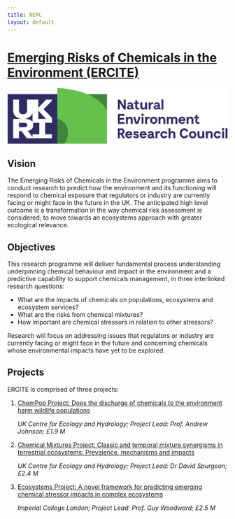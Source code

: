 ```yaml
---
title: NERC
layout: default
---
```


# [Emerging Risks of Chemicals in the Environment (ERCITE)](https://nerc.ukri.org/research/funded/programmes/chemicals "NERC Website")

![](/assets/img/UKRI_NER_Council-Logo_Horiz-RGB.png)

## Vision
The Emerging Risks of Chemicals in the Environment programme aims to conduct research to predict how the environment and its functioning will respond to chemical exposure that regulators or industry are currently facing or might face in the future in the UK.  The anticipated high level outcome is a transformation in the way chemical risk assessment is considered; to move towards an ecosystems approach with greater ecological relevance.  

## Objectives
This research programme will deliver fundamental process understanding underpinning chemical behaviour and impact in the environment and a predictive capability to support chemicals management, in three interlinked research questions:
  * What are the impacts of chemicals on populations, ecosystems and ecosystem services?
  * What are the risks from chemical mixtures?
  * How important are chemical stressors in relation to other stressors?

Research will focus on addressing issues that regulators or industry are currently facing or might face in the future and concerning chemicals whose environmental impacts have yet to be explored.

## Projects

ERCITE is comprised of three projects:

1. [ChemPop Project: Does the discharge of chemicals to the environment harm wildlife populations](/ChemPop.md)

   *UK Centre for Ecology and Hydrology; Project Lead: Prof. Andrew Johnson; £1.9 M*

2. [Chemical Mixtures Project: Classic and temporal mixture synergisms in terrestrial ecosystems: Prevalence, mechanisms and impacts](/ChemMix.md)

   *UK Centre for Ecology and Hydrology; Project Lead: Dr David Spurgeon; £2.4 M*

3. [Ecosystems Project: A novel framework for predicting emerging chemical stressor impacts in complex ecosystems](/EcosystemProject.md)

   *Imperial College London; Project Lead: Prof. Guy Woodward; £2.5 M*
